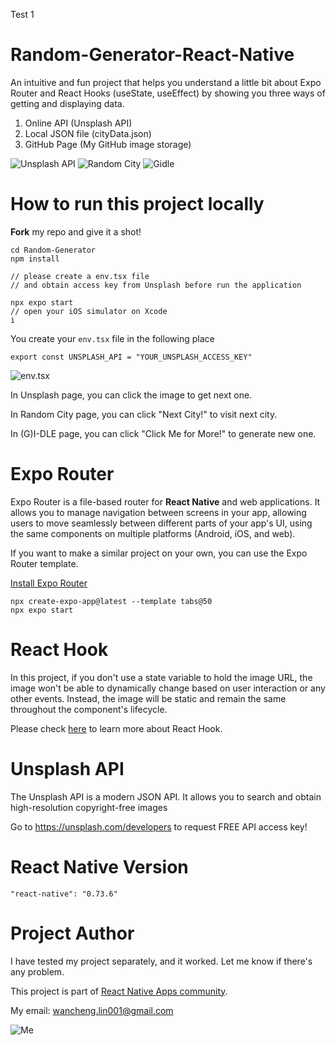 Test 1
# Random-Generator-React-Native

An intuitive and fun project that helps you understand a little bit about Expo Router and React Hooks (useState, useEffect) by showing you three ways of getting and displaying data.

1. Online API (Unsplash API)
2. Local JSON file (cityData.json)
3. GitHub Page (My GitHub image storage)

![Unsplash API](./img/unsplash_react.png)
![Random City](./img/city_react.png)
![Gidle](./img/gidle_react.png)

# How to run this project locally
**Fork** my repo and give it a shot!
```
cd Random-Generator
npm install

// please create a env.tsx file 
// and obtain access key from Unsplash before run the application

npx expo start
// open your iOS simulator on Xcode
i
```

You create your `env.tsx` file in the following place
```
export const UNSPLASH_API = "YOUR_UNSPLASH_ACCESS_KEY"
```
![env.tsx](./img/env_react.png)


In Unsplash page, you can click the image to get next one.

In Random City page, you can click "Next City!" to visit next city.

In (G)I-DLE page, you can click "Click Me for More!" to generate new one.


# Expo Router
Expo Router is a file-based router for **React Native** and web applications. It allows you to manage navigation between screens in your app, allowing users to move seamlessly between different parts of your app's UI, using the same components on multiple platforms (Android, iOS, and web).

If you want to make a similar project on your own, you can use the Expo Router template.

[Install Expo Router](https://docs.expo.dev/router/installation/#quick-start)
```
npx create-expo-app@latest --template tabs@50
npx expo start
```

# React Hook

In this project, if you don't use a state variable to hold the image URL, the image won't be able to dynamically change based on user interaction or any other events. Instead, the image will be static and remain the same throughout the component's lifecycle.

Please check [here](https://legacy.reactjs.org/docs/hooks-intro.html) to learn more about React Hook.


# Unsplash API

The Unsplash API is a modern JSON API. It allows you to search and obtain high-resolution copyright-free images

Go to https://unsplash.com/developers to request FREE API access key!

# React Native Version
```
"react-native": "0.73.6"
```


# Project Author
I have tested my project separately, and it worked. Let me know if there's any problem.

This project is part of [React Native Apps community](https://github.com/ReactNativeNews/React-Native-Apps).

My email: wancheng.lin001@gmail.com

![Me](./img/me_react.png)
